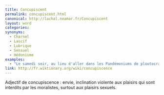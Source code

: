 ```yaml
---
title: Concupiscent
permalink: concupiscent.html
canonical: http://lachal.neamar.fr/Concupiscent
layout: word
categories:
synonyms:
  - Charnel
  - Lascif
  - Lubrique
  - Sensuel
  - Hédonisme
examples:
  - "Le samedi soir, au lieu d'aller dans les Pandémoniums de ploutocrates concupiscents, faites donc cet exemple non trivial."
link: http://fr.wiktionary.org/wiki/concupiscence
---
```


Adjectif de concupiscence : envie, inclination violente aux plaisirs qui sont interdits par les moralistes, surtout aux plaisirs sexuels.

